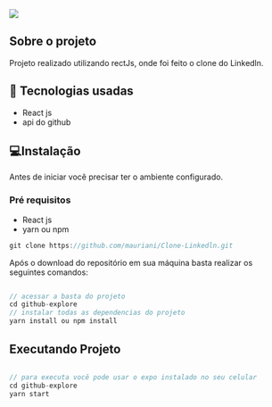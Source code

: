 
<img src="https://user-images.githubusercontent.com/32397288/112042558-68e83a80-8b26-11eb-9568-60e5ecaf8e7a.png">

## Sobre o projeto

Projeto realizado utilizando rectJs, onde foi feito o clone do Linkedln.

## 🚀 Tecnologias usadas

- React js
- api do github

## 💻Instalação

Antes de iniciar você precisar ter o ambiente configurado.

### Pré requisitos

- React js
- yarn ou npm

```jsx
git clone https://github.com/mauriani/Clone-Linkedln.git
```

Após o download do repositório em sua máquina basta realizar os seguintes comandos:

```jsx

// acessar a basta do projeto
cd github-explore
// instalar todas as dependencias do projeto
yarn install ou npm install

```

## Executando Projeto

```jsx

// para executa você pode usar o expo instalado no seu celular
cd github-explore
yarn start
```
